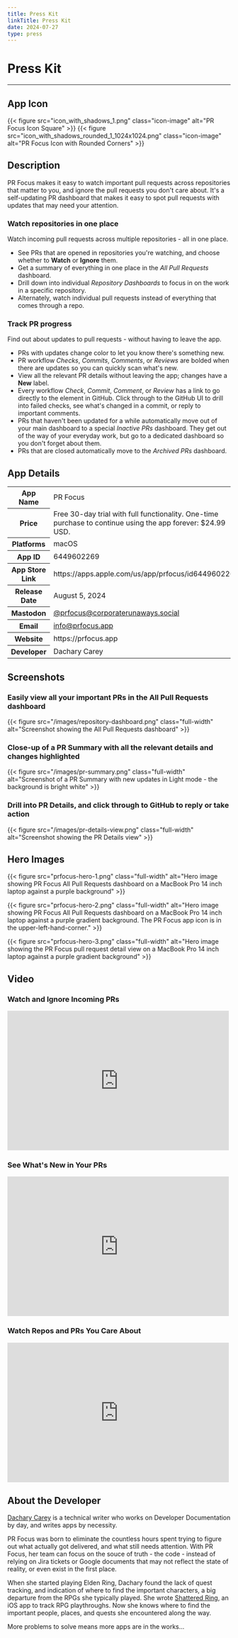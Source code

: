 ```yaml
---
title: Press Kit
linkTitle: Press Kit
date: 2024-07-27
type: press
---
```


# Press Kit
---

## App Icon

{{< figure src="icon_with_shadows_1.png" class="icon-image" alt="PR Focus Icon Square" >}} 
{{< figure src="icon_with_shadows_rounded_1_1024x1024.png" class="icon-image" alt="PR Focus Icon with Rounded Corners" >}}

## Description

PR Focus makes it easy to watch important pull requests across repositories that matter to you, and ignore the pull requests you don't care about. It's a self-updating PR dashboard that makes it easy to spot pull requests with updates that may need your attention.

### Watch repositories in one place

Watch incoming pull requests across multiple repositories - all in one place.

* See PRs that are opened in repositories you're watching, and choose whether to **Watch** or **Ignore** them.
* Get a summary of everything in one place in the *All Pull Requests* dashboard.
* Drill down into individual *Repository Dashboards* to focus in on the work in a specific repository.
* Alternately, watch individual pull requests instead of everything that comes through a repo.

### Track PR progress

Find out about updates to pull requests - without having to leave the app.

* PRs with updates change color to let you know there's something new.
* PR workflow *Checks*, *Commits*, *Comments*, or *Reviews* are bolded when there are updates so you can quickly scan what's new.
* View all the relevant PR details without leaving the app; changes have a **New** label.
* Every workflow *Check*, *Commit*, *Comment*, or *Review* has a link to go directly to the element in GitHub. Click through to the GitHub UI to drill into failed checks, see what's changed in a commit, or reply to important comments.
* PRs that haven't been updated for a while automatically move out of your main dashboard to a special *Inactive PRs* dashboard. They get out of the way of your everyday work, but go to a dedicated dashboard so you don't forget about them.
* PRs that are closed automatically move to the *Archived PRs* dashboard.

## App Details

<div class="td-initial">
    <table>
    <tr>
        <th>App Name</th>
        <td>PR Focus</td>
    </tr>
    <tr>
        <th>Price</th>
        <td>Free 30-day trial with full functionality. One-time purchase to continue using the app forever: $24.99 USD.</td>
    </tr>
    <tr>
        <th>Platforms</th>
        <td>macOS</td>
    </tr>
    <tr>
        <th>App ID</th>
        <td>6449602269</td>
    </tr>
    <tr>
        <th>App Store Link</th>
        <td>https://apps.apple.com/us/app/prfocus/id6449602269</td>
    </tr>
    <tr>
        <th>Release Date</th>
        <td>August 5, 2024</td>
    </tr>
    <tr>
        <th>Mastodon</th>
        <td><a href="https://corporaterunaways.social/@prfocus">@prfocus@corporaterunaways.social</a></td>
    </tr>
    <tr>
        <th>Email</th>
        <td><a href="mailto:info@prfocus.app">info@prfocus.app</a></td>
    </tr>
    <tr>
        <th>Website</th>
        <td>https://prfocus.app</td>
    </tr>
    <tr>
        <th>Developer</th>
        <td>Dachary Carey</td>
    </tr>
    </table>
</div>

## Screenshots

### Easily view all your important PRs in the All Pull Requests dashboard

{{< figure src="/images/repository-dashboard.png" class="full-width" alt="Screenshot showing the All Pull Requests dashboard" >}}

### Close-up of a PR Summary with all the relevant details and changes highlighted

{{< figure src="/images/pr-summary.png" class="full-width" alt="Screenshot of a PR Summary with new updates in Light mode - the background is bright white" >}}

### Drill into PR Details, and click through to GitHub to reply or take action

{{< figure src="/images/pr-details-view.png" class="full-width" alt="Screenshot showing the PR Details view" >}}

## Hero Images

{{< figure src="prfocus-hero-1.png" class="full-width" alt="Hero image showing PR Focus All Pull Requests dashboard on a MacBook Pro 14 inch laptop against a purple background" >}}

{{< figure src="prfocus-hero-2.png" class="full-width" alt="Hero image showing PR Focus All Pull Requests dashboard on a MacBook Pro 14 inch laptop against a purple gradient background. The PR Focus app icon is in the upper-left-hand-corner." >}}

{{< figure src="prfocus-hero-3.png" class="full-width" alt="Hero image showing the PR Focus pull request detail view on a MacBook Pro 14 inch laptop against a purple gradient background" >}}

## Video

### Watch and Ignore Incoming PRs

<iframe width="500" height="315" src="https://www.youtube.com/embed/2XtVEt5QWzk?si=z9KWfrRTyJSCQdKQ" title="YouTube video player" frameborder="0" allow="accelerometer; autoplay; clipboard-write; encrypted-media; gyroscope; picture-in-picture; web-share" referrerpolicy="strict-origin-when-cross-origin" allowfullscreen></iframe>

### See What's New in Your PRs

<iframe width="500" height="315" src="https://www.youtube.com/embed/2vGIhrUi06g?si=lmyoQE3G2p21IFtL" title="YouTube video player" frameborder="0" allow="accelerometer; autoplay; clipboard-write; encrypted-media; gyroscope; picture-in-picture; web-share" referrerpolicy="strict-origin-when-cross-origin" allowfullscreen></iframe>

### Watch Repos and PRs You Care About

<iframe width="500" height="315" src="https://www.youtube.com/embed/FqqggAxbKlw?si=R1tdPieY-tPFaYfz" title="YouTube video player" frameborder="0" allow="accelerometer; autoplay; clipboard-write; encrypted-media; gyroscope; picture-in-picture; web-share" referrerpolicy="strict-origin-when-cross-origin" allowfullscreen></iframe>

## About the Developer

[Dachary Carey](https://dacharycarey.com) is a technical writer who works on Developer Documentation by day, and writes apps by necessity.

PR Focus was born to eliminate the countless hours spent trying to figure out what actually got delivered, and what still needs attention. With PR Focus, her team can focus on the souce of truth - the code - instead of relying on Jira tickets or Google documents that may not reflect the state of reality, or even exist in the first place.

When she started playing Elden Ring, Dachary found the lack of quest tracking, and indication of where to find the important characters, a big departure from the RPGs she typically played. She wrote [Shattered Ring](https://shatteredring.com), an iOS app to track RPG playthroughs. Now she knows where to find the important people, places, and quests she encountered along the way.

More problems to solve means more apps are in the works...
